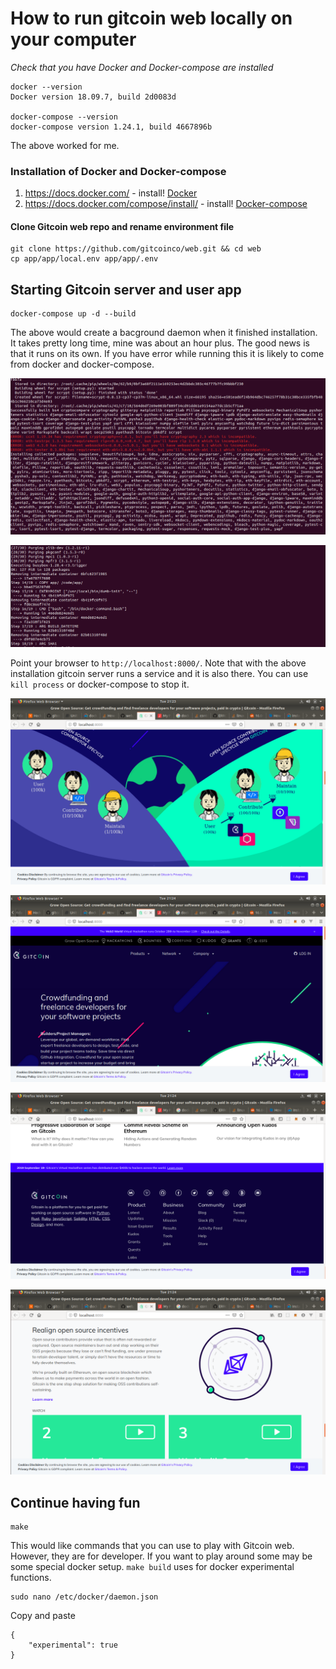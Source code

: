 # How to run gitcoin web locally on your computer

*Check that you have Docker and Docker-compose are installed*
```shell
docker --version
Docker version 18.09.7, build 2d0083d

docker-compose --version
docker-compose version 1.24.1, build 4667896b
```
The above worked for me.

### Installation of Docker and Docker-compose
1. https://docs.docker.com/ - install!
[Docker](https://docs.docker.com/)
1.  https://docs.docker.com/compose/install/ - install!
[Docker-compose](https://docs.docker.com/compose/install/)


#### Clone Gitcoin web repo and rename environment file
```shell
git clone https://github.com/gitcoinco/web.git && cd web
cp app/app/local.env app/app/.env
```

## Starting Gitcoin server and user app

```shell
docker-compose up -d --build
```

The above would create a bacground daemon when it finished installation. It takes pretty long time, mine was about an hour plus. The good news is that it runs on its own. If you have error while running this it is likely to come from docker and docker-compose.

![alt text](images/screenshot1.png "Installation screenshot")

![alt text](images/screenshot2.png "Installation screenshot")


Point your browser to  `http://localhost:8000/`.
Note that with the above installation gitcoin server runs a service and it is also there. You can use `kill process` or docker-compose to stop it.

![alt text](images/Screenshoot_server1.png "Running screenshot")

![alt text](images/Screenshoot_server2.png "Running screenshot")

![alt text](images/Screenshoot_server4.png "Running screenshot")

![alt text](images/Screenshoot_server5.png "Running screenshot")


## Continue having fun
```shell
make
```
This would like commands that you can use to play with Gitcoin web. However, they are for developer. If you want to play around some may be some special docker setup. `make build` uses for docker experimental functions.
```shell
sudo nano /etc/docker/daemon.json
```
Copy and paste
```
{ 
    "experimental": true 
} 
```